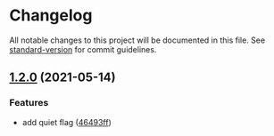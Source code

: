 # Changelog

All notable changes to this project will be documented in this file. See [standard-version](https://github.com/conventional-changelog/standard-version) for commit guidelines.

## [1.2.0](https://github.com/jeanlescure/fasthr/compare/v1.1.3...v1.2.0) (2021-05-14)


### Features

* add quiet flag ([46493ff](https://github.com/jeanlescure/fasthr/commit/46493ff09656a5e2167ce4aaa98c7ee79cc6700f))
